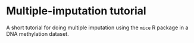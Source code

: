 # Multiple-imputation tutorial

A short tutorial for doing multiple imputation
using the `mice` R package in a DNA methylation
dataset.
